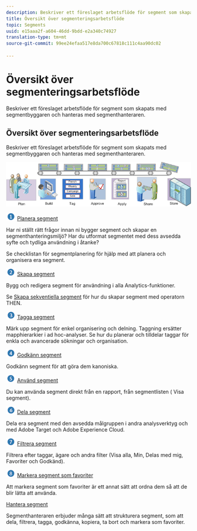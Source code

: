 ```yaml
---
description: Beskriver ett föreslaget arbetsflöde för segment som skapats med segmentbyggaren och hanteras med segmenthanteraren.
title: Översikt över segmenteringsarbetsflöde
topic: Segments
uuid: e15aaa2f-a604-46dd-9bdd-e2a340c74927
translation-type: tm+mt
source-git-commit: 99ee24efaa517e8da700c67818c111c4aa90dc02

---
```



# Översikt över segmenteringsarbetsflöde

Beskriver ett föreslaget arbetsflöde för segment som skapats med segmentbyggaren och hanteras med segmenthanteraren.

## Översikt över segmenteringsarbetsflöde

Beskriver ett föreslaget arbetsflöde för segment som skapats med segmentbyggaren och hanteras med segmenthanteraren.

<!-- 

seg_workflow.xml

 -->

![](assets/seg_workflow.png)


![](assets/step1_icon.png) [ Planera segment](/help/components/c-segmentation/c-segmentation-workflow/seg-plan.md)

Har ni ställt rätt frågor innan ni bygger segment och skapar en segmenthanteringsmiljö? Har du utformat segmentet med dess avsedda syfte och tydliga användning i åtanke?

Se checklistan för segmentplanering för hjälp med att planera och organisera era segment.

![](assets/step2_icon.png) [Skapa segment](/help/components/c-segmentation/c-segmentation-workflow/seg-build.md)

Bygg och redigera segment för användning i alla Analytics-funktioner.

Se [Skapa sekventiella segment](/help/components/c-segmentation/c-segmentation-workflow/seg-sequential-build.md) för hur du skapar segment med operatorn THEN.

![](assets/step3_icon.png) [ Tagga segment](/help/components/c-segmentation/c-segmentation-workflow/seg-tag.md)

Märk upp segment för enkel organisering och delning. Taggning ersätter mapphierarkier i ad hoc-analyser. Se hur du planerar och tilldelar taggar för enkla och avancerade sökningar och organisation.

![](assets/step4_icon.png) [ Godkänn segment](/help/components/c-segmentation/c-segmentation-workflow/seg-approve.md)

Godkänn segment för att göra dem kanoniska.

![](assets/step5_icon.png) [ Använd segment](/help/components/c-segmentation/c-segmentation-workflow/t-seg-apply.md)

Du kan använda segment direkt från en rapport, från segmentlisten ( Visa segment).

![](assets/step6_icon.png) [ Dela segment](/help/components/c-segmentation/c-segmentation-workflow/t-seg-share.md)

Dela era segment med den avsedda målgruppen i andra analysverktyg och med Adobe Target och Adobe Experience Cloud.

![](assets/step7_icon.png) [ Filtrera segment](/help/components/c-segmentation/c-segmentation-workflow/t-seg-filter.md)

Filtrera efter taggar, ägare och andra filter (Visa alla, Min, Delas med mig, Favoriter och Godkänd).

![](assets/step8_icon.png) [ Markera segment som favoriter](/help/components/c-segmentation/c-segmentation-workflow/t-seg-favorite.md)

Att markera segment som favoriter är ett annat sätt att ordna dem så att de blir lätta att använda.

[Hantera segment](/help/components/c-segmentation/c-segmentation-workflow/seg-manage.md)

Segmenthanteraren erbjuder många sätt att strukturera segment, som att dela, filtrera, tagga, godkänna, kopiera, ta bort och markera som favoriter.
